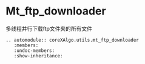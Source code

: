 # Mt_ftp_downloader

多线程并行下载ftp文件夹的所有文件

```{eval-rst}
.. automodule:: coreXAlgo.utils.mt_ftp_downloader
   :members:
   :undoc-members:
   :show-inheritance:
```